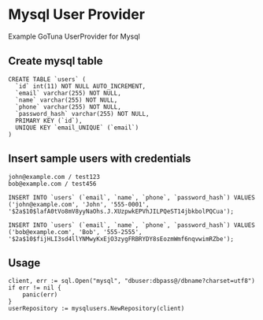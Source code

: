 # Mysql User Provider
Example GoTuna UserProvider for Mysql

## Create mysql table

```
CREATE TABLE `users` (
  `id` int(11) NOT NULL AUTO_INCREMENT,
  `email` varchar(255) NOT NULL,
  `name` varchar(255) NOT NULL,
  `phone` varchar(255) NOT NULL,
  `password_hash` varchar(255) NOT NULL,
  PRIMARY KEY (`id`),
  UNIQUE KEY `email_UNIQUE` (`email`)
)
```

## Insert sample users with credentials
```
john@example.com / test123
bob@example.com / test456
```

```
INSERT INTO `users` (`email`, `name`, `phone`, `password_hash`) VALUES
('john@example.com', 'John', '555-0001', '$2a$10$lafA0tVo8mV8yyNaOhs.J.XUzpwkEPVhJILPQeST14jbkbolPQCua');

INSERT INTO `users` (`email`, `name`, `phone`, `password_hash`) VALUES
('bob@example.com', 'Bob', '555-2555', '$2a$10$fijHLI3sd4llYNMwyKxEjO3zygFRBRYDY8sEozmWmf6nqvwimRZbe');
```


## Usage
```
client, err := sql.Open("mysql", "dbuser:dbpass@/dbname?charset=utf8")
if err != nil {
	panic(err)
}
userRepository := mysqlusers.NewRepository(client)
```

